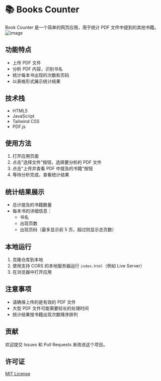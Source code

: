 
# 📚 Books Counter

Book Counter 是一个简单的网页应用，用于统计 PDF 文件中提到的其他书籍。
![image](https://github.com/user-attachments/assets/b247a77b-2e21-4459-9a3d-60842078041d)


## 功能特点

- 上传 PDF 文件
- 分析 PDF 内容，识别书名
- 统计每本书出现的次数和页码
- 以表格形式展示统计结果

## 技术栈

- HTML5
- JavaScript
- Tailwind CSS
- PDF.js

## 使用方法

1. 打开应用页面
2. 点击"选择文件"按钮，选择要分析的 PDF 文件
3. 点击"上传并查看 PDF 中提及的书籍"按钮
4. 等待分析完成，查看统计结果

## 统计结果展示

- 总计提及的书籍数量
- 每本书的详细信息：
  - 书名
  - 出现页数
  - 出现页码（最多显示前 5 页，超过则显示总页数）

## 本地运行

1. 克隆仓库到本地
2. 使用支持 CORS 的本地服务器运行 `index.html`（例如 Live Server）
3. 在浏览器中打开应用

## 注意事项

- 请确保上传的是有效的 PDF 文件
- 大型 PDF 文件可能需要较长的处理时间
- 统计结果按书籍出现次数降序排列

## 贡献

欢迎提交 Issues 和 Pull Requests 来改进这个项目。

## 许可证

[MIT License](LICENSE)

